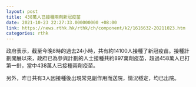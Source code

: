 ```yaml
---
layout: post
title: 438萬人已接種兩劑新冠疫苗
date: 2021-10-23 22:27:33.000000000 +08:00
link: https://news.rthk.hk/rthk/ch/component/k2/1616632-20211023.htm
categories: rthk
---
```


政府表示，截至今晚8時的過去24小時，共有約14100人接種了新冠疫苗。接種計劃開展以來，政府已為參與計劃的人士接種共約897萬劑疫苗，超過458萬人已打第一針，當中438萬人已接種兩劑疫苗。

另外，昨日共有3人因接種後出現常見副作用而送院，情況穩定，均已出院。

